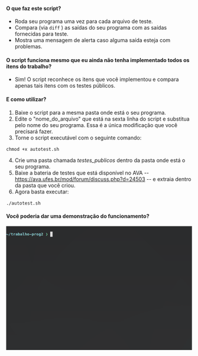 #### O que faz este script?
- Roda seu programa uma vez para cada arquivo de teste.
- Compara (via ```diff``` ) as saídas do seu programa com as saídas fornecidas para teste.
- Mostra uma mensagem de alerta caso alguma saída esteja com problemas.

#### O script funciona mesmo que eu ainda não tenha implementado todos os itens do trabalho?
- Sim! O script reconhece os itens que você implementou e compara apenas tais itens com os testes públicos.

#### E como utilizar?
1. Baixe o script para a mesma pasta onde está o seu programa.
2. Edite o "nome_do_arquivo" que está na sexta linha do script e substitua pelo nome do seu programa. Essa é a única modificação que você precisará fazer.
3. Torne o script executável com o seguinte comando:
```
chmod +x autotest.sh
```
4. Crie uma pasta chamada *testes_publicos* dentro da pasta onde está o seu programa.
5. Baixe a bateria de testes que está disponível no AVA -- https://ava.ufes.br/mod/forum/discuss.php?d=24503 -- e extraia dentro da pasta que você criou.
6. Agora basta executar:
```
./autotest.sh
```

#### Você poderia dar uma demonstração do funcionamento?
![](demo.gif)
